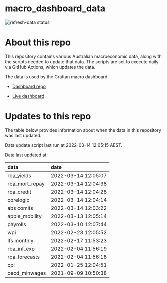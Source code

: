 
<!-- README.md is generated from README.Rmd. Please edit that file -->

# macro\_dashboard\_data

<!-- badges: start -->

![refresh-data
status](https://github.com/grattan/macro_dashboard_data/workflows/refresh-data/badge.svg)

<!-- badges: end -->

# About this repo

This repository contains various Australian macroeconomic data, along
with the scripts needed to update that data. The scripts are set to
execute daily via GitHub Actions, which updates the data.

The data is used by the Grattan macro dashboard.

  - [Dashboard repo](https://github.com/grattan/macrodashboard)

  - [Live dashboard](https://mattcowgill.shinyapps.io/macrodashboard/)

# Updates to this repo

The table below provides information about when the data in this
repository was last updated.

Data update script last run at 2022-03-14 12:05:15 AEST.

Data last updated at:

| data             | date                |
| :--------------- | :------------------ |
| rba\_yields      | 2022-03-14 12:05:07 |
| rba\_mort\_repay | 2022-03-14 12:04:38 |
| rba\_credit      | 2022-03-14 12:04:28 |
| corelogic        | 2022-03-14 12:04:14 |
| abs comits       | 2022-03-14 12:03:22 |
| apple\_mobility  | 2022-03-13 12:05:14 |
| payrolls         | 2022-03-10 12:07:44 |
| wpi              | 2022-02-23 12:05:52 |
| lfs monthly      | 2022-02-17 11:53:23 |
| rba\_inf\_exp    | 2022-02-04 11:56:19 |
| rba\_forecasts   | 2022-02-04 11:56:18 |
| cpi              | 2022-01-25 12:04:51 |
| oecd\_minwages   | 2021-09-09 10:50:38 |
